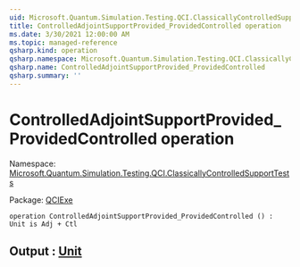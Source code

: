 ```yaml
---
uid: Microsoft.Quantum.Simulation.Testing.QCI.ClassicallyControlledSupportTests.ControlledAdjointSupportProvided_ProvidedControlled
title: ControlledAdjointSupportProvided_ProvidedControlled operation
ms.date: 3/30/2021 12:00:00 AM
ms.topic: managed-reference
qsharp.kind: operation
qsharp.namespace: Microsoft.Quantum.Simulation.Testing.QCI.ClassicallyControlledSupportTests
qsharp.name: ControlledAdjointSupportProvided_ProvidedControlled
qsharp.summary: ''
---
```


# ControlledAdjointSupportProvided_ProvidedControlled operation

Namespace: [Microsoft.Quantum.Simulation.Testing.QCI.ClassicallyControlledSupportTests](xref:Microsoft.Quantum.Simulation.Testing.QCI.ClassicallyControlledSupportTests)

Package: [QCIExe](https://nuget.org/packages/QCIExe)




```qsharp
operation ControlledAdjointSupportProvided_ProvidedControlled () : Unit is Adj + Ctl
```


## Output : [Unit](xref:microsoft.quantum.lang-ref.unit)

